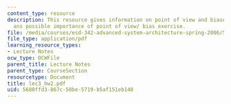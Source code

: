 ```yaml
---
content_type: resource
description: This resource gives information on point of view and biases presentations,
  ans possible importance of point of view/ bias exercise.
file: /media/courses/esd-342-advanced-system-architecture-spring-2006/5680ffd3867c58be5719b5af151eb148_lec3_hw2.pdf
file_type: application/pdf
learning_resource_types:
- Lecture Notes
ocw_type: OCWFile
parent_title: Lecture Notes
parent_type: CourseSection
resourcetype: Document
title: lec3_hw2.pdf
uid: 5680ffd3-867c-58be-5719-b5af151eb148
---
```

